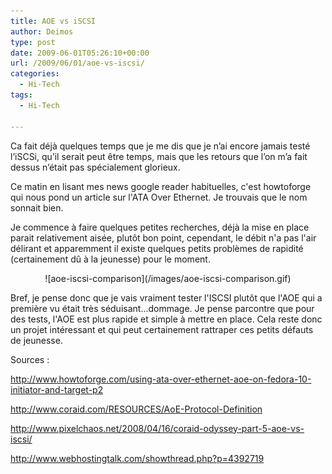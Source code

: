 ```yaml
---
title: AOE vs iSCSI
author: Deimos
type: post
date: 2009-06-01T05:26:10+00:00
url: /2009/06/01/aoe-vs-iscsi/
categories:
  - Hi-Tech
tags:
  - Hi-Tech

---
```


Ca fait déjà quelques temps que je me dis que je n’ai encore jamais testé l’iSCSi, qu’il serait peut être temps, mais que les retours que l’on m’a fait dessus n’était pas spécialement glorieux.

Ce matin en lisant mes news google reader habituelles, c'est howtoforge qui nous pond un article sur l'ATA Over Ethernet. Je trouvais que le nom sonnait bien.

Je commence à faire quelques petites recherches, déjà la mise en place parait relativement aisée, plutôt bon point, cependant, le débit n'a pas l'air délirant et apparemment il existe quelques petits problèmes de rapidité (certainement dû à la jeunesse) pour le moment.

<p style="text-align: center;">
![aoe-iscsi-comparison](/images/aoe-iscsi-comparison.gif)

Bref, je pense donc que je vais vraiment tester l'ISCSI plutôt que l'AOE qui a première vu était très séduisant...dommage. Je pense parcontre que pour des tests, l'AOE est plus rapide et simple à mettre en place. Cela reste donc un projet intéressant et qui peut certainement rattraper ces petits défauts de jeunesse.

Sources :
  
<http://www.howtoforge.com/using-ata-over-ethernet-aoe-on-fedora-10-initiator-and-target-p2>
  
<http://www.coraid.com/RESOURCES/AoE-Protocol-Definition>
  
<http://www.pixelchaos.net/2008/04/16/coraid-odyssey-part-5-aoe-vs-iscsi/>
  
<http://www.webhostingtalk.com/showthread.php?p=4392719>
